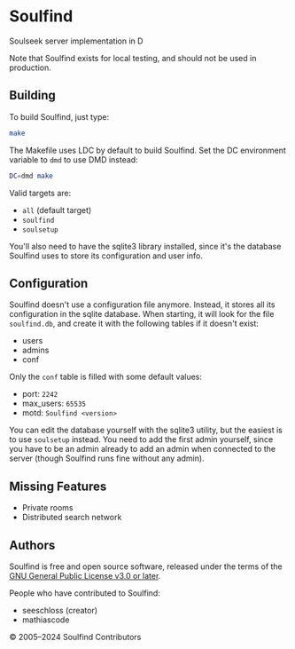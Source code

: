 <!--
  SPDX-FileCopyrightText: 2005 SeeSchloss <seeschloss@seeschloss.org>
  SPDX-FileCopyrightText: 2024 Mat (mathiascode)
  SPDX-License-Identifier: GPL-3.0-or-later
-->

# Soulfind

Soulseek server implementation in D

Note that Soulfind exists for local testing, and should not be used in
production.


## Building

To build Soulfind, just type:

```sh
make
```

The Makefile uses LDC by default to build Soulfind. Set the DC environment
variable to `dmd` to use DMD instead:

```sh
DC=dmd make
```

Valid targets are:

 - `all` (default target)
 - `soulfind`
 - `soulsetup`

You'll also need to have the sqlite3 library installed, since it's the database
Soulfind uses to store its configuration and user info.


## Configuration

Soulfind doesn't use a configuration file anymore. Instead, it stores all its
configuration in the sqlite database. When starting, it will look for the file
`soulfind.db`, and create it with the following tables if it doesn't exist:

 - users
 - admins
 - conf

Only the `conf` table is filled with some default values:

 - port: `2242`
 - max_users: `65535`
 - motd: `Soulfind <version>`

You can edit the database yourself with the sqlite3 utility, but the easiest is
to use `soulsetup` instead. You need to add the first admin yourself, since you
have to be an admin already to add an admin when connected to the server
(though Soulfind runs fine without any admin).


## Missing Features

 - Private rooms
 - Distributed search network


## Authors

Soulfind is free and open source software, released under the terms of the
[GNU General Public License v3.0 or later](https://www.gnu.org/licenses/gpl-3.0-standalone.html).

People who have contributed to Soulfind:

 - seeschloss (creator)
 - mathiascode

© 2005–2024 Soulfind Contributors
